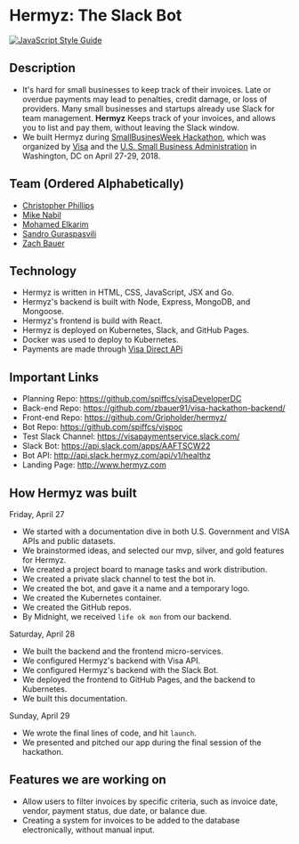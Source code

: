 # Hermyz: The Slack Bot

[![JavaScript Style Guide](https://img.shields.io/badge/code_style-standard-brightgreen.svg)](https://standardjs.com)

## Description
- It's hard for small businesses to keep track of their invoices. Late or overdue payments may lead to penalties, credit damage, or loss of providers. Many small businesses and startups already use Slack for team management. **Hermyz** Keeps track of your invoices, and allows you to list and pay them, without leaving the Slack window.
- We built Hermyz during [SmallBusinesWeek Hackathon](https://smallbizweek.hackathon.com/), which was organized by [Visa](https://usa.visa.com/) and the [U.S. Small Business Administration](https://www.sba.gov/) in Washington, DC on April 27-29, 2018.

## Team (Ordered Alphabetically)
- [Christopher Phillips](https://github.com/spiffcs)
- [Mike Nabil](https://github.com/maikelnabil)
- [Mohamed Elkarim](https://github.com/Gripholder)
- [Sandro Guraspasvili](https://github.com/Gura-San)
- [Zach Bauer](https://github.com/zbauer91)

## Technology
- Hermyz is written in HTML, CSS, JavaScript, JSX and Go.
- Hermyz's backend is built with Node, Express, MongoDB, and Mongoose.
- Hermyz's frontend is build with React.
- Hermyz is deployed on Kubernetes, Slack, and GitHub Pages.
- Docker was used to deploy to Kubernetes.
- Payments are made through [Visa Direct APi](https://developer.visa.com/capabilities/visa_direct)

## Important Links
- Planning Repo: https://github.com/spiffcs/visaDeveloperDC
- Back-end Repo: https://github.com/zbauer91/visa-hackathon-backend/
- Front-end Repo: https://github.com/Gripholder/hermyz/
- Bot Repo: https://github.com/spiffcs/vispoc
- Test Slack Channel: https://visapaymentservice.slack.com/
- Slack Bot: https://api.slack.com/apps/AAFTSCW22
- Bot API: http://api.slack.hermyz.com/api/v1/healthz
- Landing Page: http://www.hermyz.com

## How Hermyz was built
Friday, April 27
- We started with a documentation dive in both U.S. Government and VISA APIs and public datasets.
- We brainstormed ideas, and selected our mvp, silver, and gold features for Hermyz.
- We created a project board to manage tasks and work distribution.
- We created a private slack channel to test the bot in.
- We created the bot, and gave it a name and a temporary logo.
- We created the Kubernetes container.
- We created the GitHub repos.
- By Midnight, we received `life ok mon` from our backend.

Saturday, April 28
- We built the backend and the frontend micro-services.
- We configured Hermyz's backend with Visa API.
- We configured Hermyz's backend with the Slack Bot.
- We deployed the frontend to GitHub Pages, and the backend to Kubernetes.
- We built this documentation.

Sunday, April 29
- We wrote the final lines of code, and hit `launch`.
- We presented and pitched our app during the final session of the hackathon.

## Features we are working on
- Allow users to filter invoices by specific criteria, such as invoice date, vendor, payment status, due date, or balance due.
- Creating a system for invoices to be added to the database electronically, without manual input.
